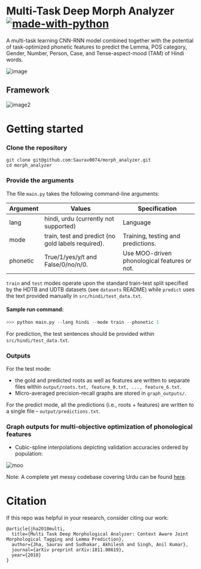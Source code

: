 # Multi-Task Deep Morph Analyzer  [![made-with-python](https://img.shields.io/badge/Made%20with-Python-1f425f.svg)](https://www.python.org/)

A multi-task learning CNN-RNN model combined together with the potential of task-optimized phonetic features to predict the Lemma, POS category, Gender, Number, Person, Case, and Tense-aspect-mood (TAM) of Hindi words. 

![image](https://github.com/Saurav0074/morph_analyzer/blob/master/src/images/sample.png)

## Framework

![image2](https://github.com/Saurav0074/morph_analyzer/blob/master/src/images/morph_analyzer_model.png)

# Getting started

### Clone the repository

```
git clone git@github.com:Saurav0074/morph_analyzer.git
cd morph_analyzer
```

### Provide the arguments

The file `main.py` takes the following command-line arguments: 

| Argument | Values | Specification |
| ------- | ------- | ------------- |
| lang     | hindi, urdu (currently not supported) | Language |
| mode     | train, test and predict (no gold labels required). | Training, testing and predictions. |
| phonetic | True/1/yes/y/t and False/0/no/n/0. | Use MOO-driven phonological features or not. |

`train` and `test` modes operate upon the standard train-test split specified by the HDTB and UDTB datasets (see `datasets` README) while `predict` uses the text provided manually in `src/hindi/test_data.txt`.

#### Sample run command: 

```python
>>> python main.py --lang hindi --mode train --phonetic 1
```

For prediction, the test sentences should be provided within `src/hindi/test_data.txt`.

### Outputs

For the test mode:

- the gold and predicted roots as well as features are written to separate files within `output/roots.txt, feature_0.txt, ..., feature_6.txt`.
- Micro-averaged precision-recall graphs are stored in `graph_outputs/`.

For the predict mode, all the predictions (i.e., roots + features) are written to a single file - `output/predictions.txt`.

### Graph outputs for multi-objective optimization of phonological features

- Cubic-spline interpolations depicting validation accuracies ordered by population:

![moo](https://github.com/Saurav0074/morph_analyzer/blob/master/src/images/cubic-splines.png)

Note: A complete yet messy codebase covering Urdu can be found [here](https://github.com/Saurav0074/mt-dma).

# Citation

If this repo was helpful in your research, consider citing our work:

```
@article{jha2018multi,
  title={Multi Task Deep Morphological Analyzer: Context Aware Joint Morphological Tagging and Lemma Prediction},
  author={Jha, Saurav and Sudhakar, Akhilesh and Singh, Anil Kumar},
  journal={arXiv preprint arXiv:1811.08619},
  year={2018}
}
```
